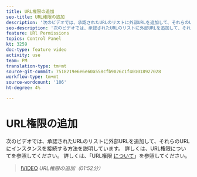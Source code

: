 ```yaml
---
title: URL権限の追加
seo-title: URL権限の追加
description: '次のビデオでは、承認されたURLのリストに外部URLを追加して、それらのURLにインスタンスを接続する方法を説明しています。  '
seo-description: '次のビデオでは、承認されたURLのリストに外部URLを追加して、それらにインスタンスを接続する方法を説明しています。 '
feature: URl Permissions
topics: Control Panel
kt: 3259
doc-type: feature video
activity: use
team: PM
translation-type: tm+mt
source-git-commit: 7518219e6e6e60a558cfb9026c1f401018927028
workflow-type: tm+mt
source-wordcount: '106'
ht-degree: 4%

---
```



# URL権限の追加

次のビデオでは、承認されたURLのリストに外部URLを追加して、それらのURLにインスタンスを接続する方法を説明しています。  詳しくは、URL権限についてを参照してください。 詳しくは、「URL権限 [について](https://helpx.adobe.com/jp/campaign/kb/control-panel-instance-settings.html)」を参照してください。

>[!VIDEO](https://video.tv.adobe.com/v/28149?quality=12)
*URL権限の追加（01:52分）*
